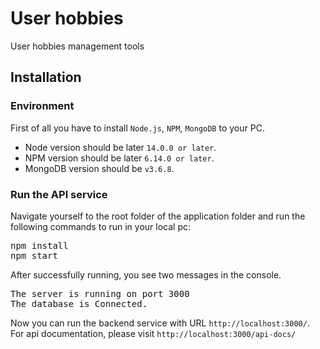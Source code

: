 # User hobbies

User hobbies management tools

## Installation

### Environment
First of all you have to install <code>Node.js</code>, <code>NPM</code>, <code>MongoDB</code> to your PC.
- Node version should be later <code>14.0.0 or later</code>.
- NPM version should be later <code>6.14.0 or later</code>.
- MongoDB version should be <code>v3.6.8</code>.
### Run the API service 

Navigate yourself to the root folder of the application folder and run the following commands to run in your local pc:
<pre>
npm install
npm start
</pre>

After successfully running, you see two messages in the console. 
<pre>
The server is running on port 3000
The database is Connected.
</pre>

Now you can run the backend service with URL `http://localhost:3000/`.
For api  documentation, please visit `http://localhost:3000/api-docs/`



